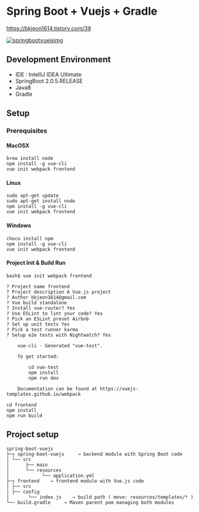Spring Boot + Vuejs + Gradle
=========

https://bkjeon1614.tistory.com/39

[![springbootvuejsimg](https://t1.daumcdn.net/cfile/tistory/996A9C3B5BB1A77516)]()

## Development Environment 
* IDE : IntelliJ IDEA Ultimate
* SpringBoot 2.0.5.RELEASE
* Java8
* Gradle

## Setup

### Prerequisites

#### MacOSX
```
brew install node
npm install -g vue-cli
vue init webpack frontend
```



#### Linux
```
sudo apt-get update
sudo apt-get install node
npm install -g vue-cli
vue init webpack frontend
```

#### Windows
```
choco install npm
npm install -g vue-cli
vue init webpack frontend
```

#### Project Init & Build Run
```
bash$ vue init webpack frontend 
    
? Project name frontend
? Project description A Vue.js project 
? Author bkjeon1614@gmail.com 
? Vue build standalone 
? Install vue-router? Yes 
? Use ESLint to lint your code? Yes 
? Pick an ESLint preset Airbnb 
? Set up unit tests Yes 
? Pick a test runner karma 
? Setup e2e tests with Nightwatch? Yes 

    vue-cli · Generated "vue-test". 

    To get started: 

        cd vue-test 
        npm install 
        npm run dev 

    Documentation can be found at https://vuejs-templates.github.io/webpack
```
    
```    
cd frontend
npm install
npm run build
```

## Project setup
```
spring-boot-vuejs
├─┬ spring-boot-vuejs     → backend module with Spring Boot code
│ └── src
│      ├── main
│      └── resources
│            └── application.yml
├─┬ frontend    → frontend module with Vue.js code
│ ├── src
│ ├── config
│       └── index.js    → build path ( move: resources/templates/* )
└── build.gradle     → Maven parent pom managing both modules
```